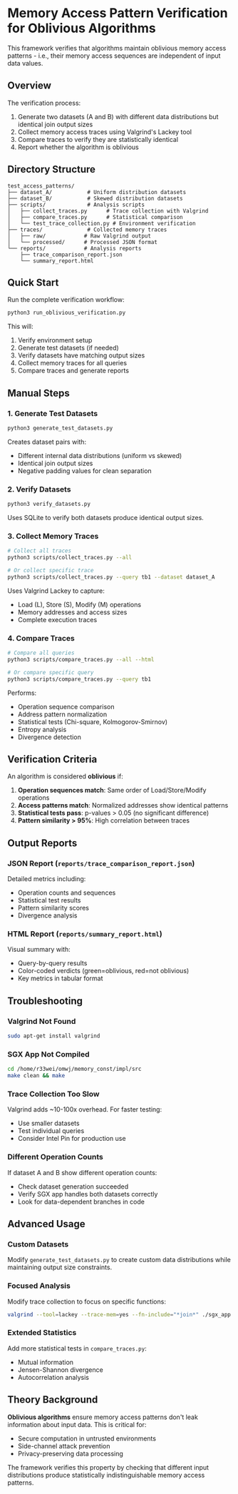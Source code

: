 # Memory Access Pattern Verification for Oblivious Algorithms

This framework verifies that algorithms maintain oblivious memory access patterns - i.e., their memory access sequences are independent of input data values.

## Overview

The verification process:
1. Generate two datasets (A and B) with different data distributions but identical join output sizes
2. Collect memory access traces using Valgrind's Lackey tool
3. Compare traces to verify they are statistically identical
4. Report whether the algorithm is oblivious

## Directory Structure

```
test_access_patterns/
├── dataset_A/           # Uniform distribution datasets
├── dataset_B/           # Skewed distribution datasets  
├── scripts/             # Analysis scripts
│   ├── collect_traces.py      # Trace collection with Valgrind
│   ├── compare_traces.py      # Statistical comparison
│   └── test_trace_collection.py # Environment verification
├── traces/              # Collected memory traces
│   ├── raw/            # Raw Valgrind output
│   └── processed/      # Processed JSON format
└── reports/            # Analysis reports
    ├── trace_comparison_report.json
    └── summary_report.html
```

## Quick Start

Run the complete verification workflow:

```bash
python3 run_oblivious_verification.py
```

This will:
1. Verify environment setup
2. Generate test datasets (if needed)
3. Verify datasets have matching output sizes
4. Collect memory traces for all queries
5. Compare traces and generate reports

## Manual Steps

### 1. Generate Test Datasets

```bash
python3 generate_test_datasets.py
```

Creates dataset pairs with:
- Different internal data distributions (uniform vs skewed)
- Identical join output sizes
- Negative padding values for clean separation

### 2. Verify Datasets

```bash
python3 verify_datasets.py
```

Uses SQLite to verify both datasets produce identical output sizes.

### 3. Collect Memory Traces

```bash
# Collect all traces
python3 scripts/collect_traces.py --all

# Or collect specific trace
python3 scripts/collect_traces.py --query tb1 --dataset dataset_A
```

Uses Valgrind Lackey to capture:
- Load (L), Store (S), Modify (M) operations
- Memory addresses and access sizes
- Complete execution traces

### 4. Compare Traces

```bash
# Compare all queries
python3 scripts/compare_traces.py --all --html

# Or compare specific query
python3 scripts/compare_traces.py --query tb1
```

Performs:
- Operation sequence comparison
- Address pattern normalization
- Statistical tests (Chi-square, Kolmogorov-Smirnov)
- Entropy analysis
- Divergence detection

## Verification Criteria

An algorithm is considered **oblivious** if:

1. **Operation sequences match**: Same order of Load/Store/Modify operations
2. **Access patterns match**: Normalized addresses show identical patterns
3. **Statistical tests pass**: p-values > 0.05 (no significant difference)
4. **Pattern similarity > 95%**: High correlation between traces

## Output Reports

### JSON Report (`reports/trace_comparison_report.json`)
Detailed metrics including:
- Operation counts and sequences
- Statistical test results
- Pattern similarity scores
- Divergence analysis

### HTML Report (`reports/summary_report.html`)
Visual summary with:
- Query-by-query results
- Color-coded verdicts (green=oblivious, red=not oblivious)
- Key metrics in tabular format

## Troubleshooting

### Valgrind Not Found
```bash
sudo apt-get install valgrind
```

### SGX App Not Compiled
```bash
cd /home/r33wei/omwj/memory_const/impl/src
make clean && make
```

### Trace Collection Too Slow
Valgrind adds ~10-100x overhead. For faster testing:
- Use smaller datasets
- Test individual queries
- Consider Intel Pin for production use

### Different Operation Counts
If dataset A and B show different operation counts:
- Check dataset generation succeeded
- Verify SGX app handles both datasets correctly
- Look for data-dependent branches in code

## Advanced Usage

### Custom Datasets
Modify `generate_test_datasets.py` to create custom data distributions while maintaining output size constraints.

### Focused Analysis
Modify trace collection to focus on specific functions:
```bash
valgrind --tool=lackey --trace-mem=yes --fn-include="*join*" ./sgx_app
```

### Extended Statistics
Add more statistical tests in `compare_traces.py`:
- Mutual information
- Jensen-Shannon divergence
- Autocorrelation analysis

## Theory Background

**Oblivious algorithms** ensure memory access patterns don't leak information about input data. This is critical for:
- Secure computation in untrusted environments
- Side-channel attack prevention
- Privacy-preserving data processing

The framework verifies this property by checking that different input distributions produce statistically indistinguishable memory access patterns.